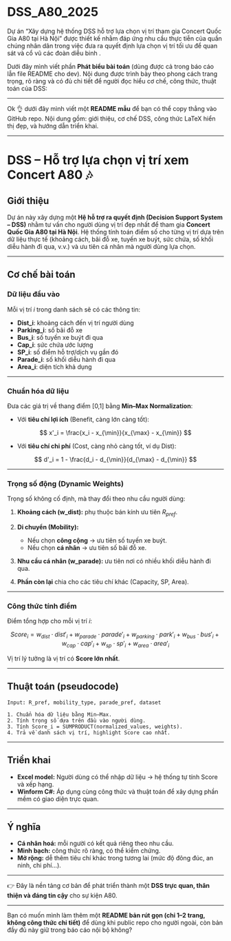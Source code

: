 # DSS_A80_2025
Dự án “Xây dựng hệ thống DSS hỗ trợ lựa chọn vị trí tham gia Concert Quốc Gia A80 tại Hà Nội” được thiết kế nhằm đáp ứng nhu cầu thực tiễn của quần chúng nhân dân trong việc đưa ra quyết định lựa chọn vị trí tối ưu để quan sát và cổ vũ các đoàn diễu binh .

Dưới đây mình viết phần **Phát biểu bài toán** (dùng được cả trong báo cáo lẫn file README cho dev). Nội dung được trình bày theo phong cách trang trọng, rõ ràng và có đủ chi tiết để người đọc hiểu cơ chế, công thức, thuật toán của DSS:

---

Ok 👌 dưới đây mình viết một **README mẫu** để bạn có thể copy thẳng vào GitHub repo. Nội dung gồm: giới thiệu, cơ chế DSS, công thức LaTeX hiển thị đẹp, và hướng dẫn triển khai.

---

# DSS – Hỗ trợ lựa chọn vị trí xem Concert A80 🎶

## Giới thiệu

Dự án này xây dựng một **Hệ hỗ trợ ra quyết định (Decision Support System – DSS)** nhằm tư vấn cho người dùng vị trí đẹp nhất để tham gia **Concert Quốc Gia A80 tại Hà Nội**.
Hệ thống tính toán điểm số cho từng vị trí dựa trên dữ liệu thực tế (khoảng cách, bãi đỗ xe, tuyến xe buýt, sức chứa, số khối diễu hành đi qua, v.v.) và ưu tiên cá nhân mà người dùng lựa chọn.

---

## Cơ chế bài toán

### Dữ liệu đầu vào

Mỗi vị trí $i$ trong danh sách sẽ có các thông tin:

* **Dist\_i**: khoảng cách đến vị trí người dùng
* **Parking\_i**: số bãi đỗ xe
* **Bus\_i**: số tuyến xe buýt đi qua
* **Cap\_i**: sức chứa ước lượng
* **SP\_i**: số điểm hỗ trợ/dịch vụ gần đó
* **Parade\_i**: số khối diễu hành đi qua
* **Area\_i**: diện tích khả dụng

---

### Chuẩn hóa dữ liệu

Đưa các giá trị về thang điểm \[0,1] bằng **Min–Max Normalization**:

* Với **tiêu chí lợi ích** (Benefit, càng lớn càng tốt):

$$
x'_i = \frac{x_i - x_{\min}}{x_{\max} - x_{\min}}
$$

* Với **tiêu chí chi phí** (Cost, càng nhỏ càng tốt, ví dụ Dist):

$$
d'_i = 1 - \frac{d_i - d_{\min}}{d_{\max} - d_{\min}}
$$

---

### Trọng số động (Dynamic Weights)

Trọng số không cố định, mà thay đổi theo nhu cầu người dùng:

1. **Khoảng cách (w\_dist):** phụ thuộc bán kính ưu tiên $R_{pref}$.
2. **Di chuyển (Mobility):**

   * Nếu chọn **công cộng** → ưu tiên số tuyến xe buýt.
   * Nếu chọn **cá nhân** → ưu tiên số bãi đỗ xe.
3. **Nhu cầu cá nhân (w\_parade):** ưu tiên nơi có nhiều khối diễu hành đi qua.
4. **Phần còn lại** chia cho các tiêu chí khác (Capacity, SP, Area).

---

### Công thức tính điểm

Điểm tổng hợp cho mỗi vị trí $i$:

$$
Score_i = w_{dist}\cdot dist'_i 
        + w_{parade}\cdot parade'_i 
        + w_{parking}\cdot park'_i 
        + w_{bus}\cdot bus'_i 
        + w_{cap}\cdot cap'_i 
        + w_{sp}\cdot sp'_i 
        + w_{area}\cdot area'_i
$$

Vị trí lý tưởng là vị trí có **Score lớn nhất**.

---

## Thuật toán (pseudocode)

```plaintext
Input: R_pref, mobility_type, parade_pref, dataset

1. Chuẩn hóa dữ liệu bằng Min–Max.
2. Tính trọng số dựa trên đầu vào người dùng.
3. Tính Score_i = SUMPRODUCT(normalized_values, weights).
4. Trả về danh sách vị trí, highlight Score cao nhất.
```

---

## Triển khai

* **Excel model:** Người dùng có thể nhập dữ liệu → hệ thống tự tính Score và xếp hạng.
* **Winform C#:** Áp dụng cùng công thức và thuật toán để xây dựng phần mềm có giao diện trực quan.

---

## Ý nghĩa

* **Cá nhân hoá:** mỗi người có kết quả riêng theo nhu cầu.
* **Minh bạch:** công thức rõ ràng, có thể kiểm chứng.
* **Mở rộng:** dễ thêm tiêu chí khác trong tương lai (mức độ đông đúc, an ninh, chi phí…).

---

👉 Đây là nền tảng cơ bản để phát triển thành một **DSS trực quan, thân thiện và đáng tin cậy** cho sự kiện A80.

---

Bạn có muốn mình làm thêm một **README bản rút gọn (chỉ 1–2 trang, không công thức chi tiết)** để dùng khi public repo cho người ngoài, còn bản đầy đủ này giữ trong báo cáo nội bộ không?
